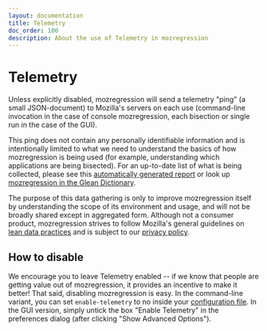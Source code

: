 ```yaml
---
layout: documentation
title: Telemetry
doc_order: 100
description: About the use of Telemetry in mozregression
---
```


# Telemetry

Unless explicitly disabled, mozregression will send a telemetry "ping" (a small JSON-document) to Mozilla's servers on each use (command-line invocation in the case of console mozregression, each bisection or single run in the case of the GUI).

This ping does not contain any personally identifiable information and
is intentionally limited to what we need to understand the basics
of how mozregression is being used (for example, understanding
which applications are being bisected). For an up-to-date list of
what is being collected, please see this [automatically
generated report](https://github.com/mozilla/mozregression/blob/master/docs/glean/metrics.md) or
look up [mozregression in the Glean Dictionary](https://dictionary.protosaur.dev/apps/mozregression).

The purpose of this data gathering is only to improve mozregression itself by understanding the scope of its environment and usage, and
will not be broadly shared except in aggregated form. Although not a consumer product, mozregression strives to follow Mozilla's general guidelines on [lean data practices](https://www.mozilla.org/en-US/about/policy/lean-data/) and is subject to our [privacy policy](https://www.mozilla.org/en-US/privacy/websites/).

## How to disable

We encourage you to leave Telemetry enabled -- if we know that people
are getting value out of mozregression, it provides an incentive to
make it better! That said, disabling mozregression is easy. In the
command-line variant, you can set `enable-telemetry` to no inside your [configuration file](./configuration.md). In the GUI version, simply untick the box "Enable Telemetry" in the preferences dialog (after clicking "Show Advanced Options").
